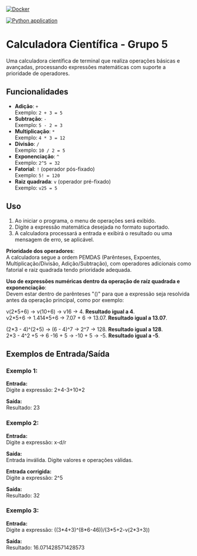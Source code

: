 [![Docker](https://github.com/thiagoricardop/grupo5/actions/workflows/docker-build.yml/badge.svg)](https://github.com/thiagoricardop/grupo5/actions/workflows/docker-build.yml)

[![Python application](https://github.com/thiagoricardop/grupo5/actions/workflows/pytest_automation.yml/badge.svg)](https://github.com/thiagoricardop/grupo5/actions/workflows/pytest_automation.yml)

# Calculadora Científica - Grupo 5

Uma calculadora científica de terminal que realiza operações básicas e avançadas, processando expressões matemáticas com suporte a prioridade de operadores.

## Funcionalidades

- **Adição**: `+`  
  Exemplo: `2 + 3 = 5`
- **Subtração**: `-`  
  Exemplo: `5 - 2 = 3`
- **Multiplicação**: `*`  
  Exemplo: `4 * 3 = 12`
- **Divisão**: `/`  
  Exemplo: `10 / 2 = 5`
- **Exponenciação**: `^`  
  Exemplo: `2^5 = 32`
- **Fatorial**: `!` (operador pós-fixado)  
  Exemplo: `5! = 120`
- **Raiz quadrada**: `v` (operador pré-fixado)  
  Exemplo: `v25 = 5`

## Uso

1. Ao iniciar o programa, o menu de operações será exibido.
2. Digite a expressão matemática desejada no formato suportado.
3. A calculadora processará a entrada e exibirá o resultado ou uma mensagem de erro, se aplicável.

**Prioridade dos operadores**:  
A calculadora segue a ordem PEMDAS (Parênteses, Expoentes, Multiplicação/Divisão, Adição/Subtração), com operadores adicionais como fatorial e raiz quadrada tendo prioridade adequada.

**Uso de expressões numéricas dentro da operação de raíz quadrada e exponenciação**:  
Devem estar dentro de parênteses "()" para que a expressão seja resolvida antes da operação principal, como por exemplo:

v(2\*5+6) -> v(10+6) -> v16 -> 4. **Resultado igual a 4**.  
v2\*5+6 -> 1.414\*5+6 -> 7.07 + 6 -> 13.07. **Resultado igual a 13.07**.

(2\*3 - 4)^(2+5) -> (6 - 4)^7 -> 2^7 -> 128. **Resultado igual a 128**.  
2\*3 - 4^2 +5 -> 6 -16 + 5 -> -10 + 5 -> -5. **Resultado igual a -5**. 

## Exemplos de Entrada/Saída

### Exemplo 1:
**Entrada:**  
Digite a expressão: 2+4-3+10*2

**Saída:**  
Resultado: 23

### Exemplo 2:
**Entrada:**  
Digite a expressão: x-d/r

**Saída:**  
Entrada inválida. Digite valores e operações válidas.

**Entrada corrigida:**  
Digite a expressão: 2^5

**Saída:**  
Resultado: 32

### Exemplo 3:  
**Entrada:**  
Digite a expressão: ((3\*4+3)^(8\*6-46))/(3\*5+2-v(2\*3+3))  

**Saída:**  
Resultado: 16.071428571428573
